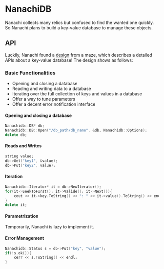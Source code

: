 # NanachiDB
Nanachi collects many relics but confused to find the wanted one quickly. So Nanachi plans to build a key-value database to manage these objects.
## API
Luckily, Nanachi found a [design](http://codecapsule.com/2012/11/07/ikvs-implementing-a-key-value-store-table-of-contents/) from a maze, which describes a detailed APIs about a key-value database! The design shows as follows:
### Basic Functionalities
- Opening and closing a database
- Reading and writing data to a database
- Iterating over the full collection of keys and values in a database
- Offer a way to tune parameters
- Offer a decent error notification interface
#### Opening and closing a database
```c++
Nanachidb::DB* db;
Nanachidb::DB::Open("/db_path/db_name", &db, Nanachidb::Options);
delete db;
```
#### Reads and Writes
```c++
string value;
db->Get("key1", &value);
db->Put("key2", value);
```
#### Iteration
```c++
Nanachidb::Iterator* it = db->NewIterator();
for(it->SeekToFIrst(); it->Valide(); it->Next()){
    cout << it->key.ToString() << ": " << it->value().ToString() << endl;
}
delete it;
```
#### Parametrization
Temporarily, Nanachi is lazy to implement it.
#### Error Management
```c++
Nanachidb::Status s = db->Put("key", "value");
if(!s.ok()){
    cerr << s.ToString() << endl;
}
```